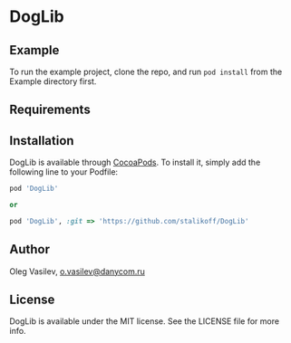 # DogLib

## Example

To run the example project, clone the repo, and run `pod install` from the Example directory first.

## Requirements

## Installation

DogLib is available through [CocoaPods](https://cocoapods.org). To install
it, simply add the following line to your Podfile:

```ruby
pod 'DogLib'

or

pod 'DogLib', :git => 'https://github.com/stalikoff/DogLib'

```

## Author

Oleg Vasilev, o.vasilev@danycom.ru

## License

DogLib is available under the MIT license. See the LICENSE file for more info.
